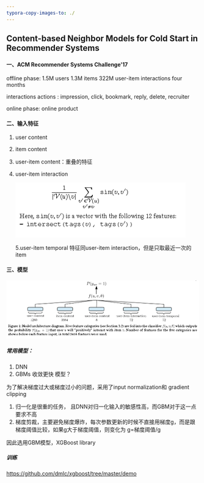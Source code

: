 ```yaml
---
typora-copy-images-to: ./
---
```


## Content-based Neighbor Models for Cold Start in Recommender Systems

#### 一、ACM Recommender Systems Challenge'17 

offline phase: 1.5M users 1.3M items 322M  user-item interactions four months 

interactions actions : impression, click, bookmark, reply, delete, recruiter

online phase:  online product

#### 二、输入特征

1. user content 

2. item content

3. user-item content：重叠的特征

4. user-item interaction

   ![](https://github.com/mutha008/recommender-paper/raw/master/Content-based%20Neighbor%20Models%20for%20Cold%20Start%20in%20Recommender%20Systems/QQ%E5%9B%BE%E7%89%8720171230164844.png)


   5.user-item temporal  特征同user-item interaction，但是只取最近一次的item

#### 三、模型

![QQ图片20171230170411](https://github.com/mutha008/recommender-paper/raw/master/Content-based%20Neighbor%20Models%20for%20Cold%20Start%20in%20Recommender%20Systems/QQ%E5%9B%BE%E7%89%8720171230170411.png)

##### 常用模型：

1. DNN  
2. GBMs  收敛更快  模型？

为了解决梯度过大或梯度过小的问题，采用了input normalization和 gradient clipping

1. 归一化是很重的任务， 且DNN对归一化输入的敏感性高，而GBM对于这一点要求不高
2. 梯度剪裁，主要避免梯度爆炸，每次参数更新的时候不直接用梯度g，而是跟梯度阈值比较，如果g大于梯度阈值，则变化为 g=梯度阈值/g

因此选用GBM模型，XGBoost library

##### 训练



https://github.com/dmlc/xgboost/tree/master/demo